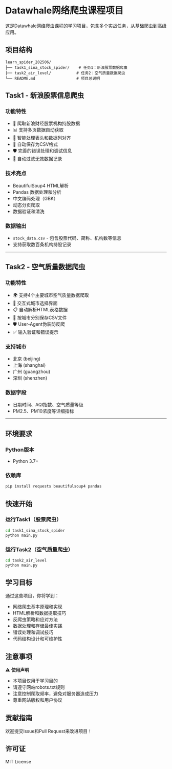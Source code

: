# Datawhale网络爬虫课程项目

这是Datawhale网络爬虫课程的学习项目，包含多个实战任务，从基础爬虫到高级应用。

## 项目结构
```
learn_spider_202506/
├── task1_sina_stock_spider/    # 任务1：新浪股票数据爬虫
├── task2_air_level/           # 任务2：空气质量数据爬虫
└── README.md                  # 项目总说明
```

## Task1 - 新浪股票信息爬虫

### 功能特性
- 🚀 爬取新浪财经股票机构持股数据
- 📊 支持多页数据自动获取
- 🔧 智能处理表头和数据列对齐
- 💾 自动保存为CSV格式
- 🛡️ 完善的错误处理和调试信息
- 🧹 自动过滤无效数据记录

### 技术亮点
- BeautifulSoup4 HTML解析
- Pandas 数据处理和分析
- 中文编码处理（GBK）
- 动态分页爬取
- 数据验证和清洗

### 数据输出
- `stock_data.csv` - 包含股票代码、简称、机构数等信息
- 支持获取数百条机构持股记录

---

## Task2 - 空气质量数据爬虫

### 功能特性
- 🌍 支持4个主要城市空气质量数据爬取
- 💬 交互式城市选择界面
- 📋 自动解析HTML表格数据
- 📁 按城市分别保存CSV文件
- 🛡️ User-Agent伪装防反爬
- ✅ 输入验证和错误提示

### 支持城市
- 北京 (beijing)
- 上海 (shanghai) 
- 广州 (guangzhou)
- 深圳 (shenzhen)

### 数据字段
- 日期时间、AQI指数、空气质量等级
- PM2.5、PM10浓度等详细指标

---

## 环境要求

### Python版本
- Python 3.7+

### 依赖库
```bash
pip install requests beautifulsoup4 pandas
```

## 快速开始

### 运行Task1（股票爬虫）
```bash
cd task1_sina_stock_spider
python main.py
```

### 运行Task2（空气质量爬虫）
```bash
cd task2_air_level
python main.py
```

## 学习目标

通过这些项目，你将学到：
- 网络爬虫基本原理和实现
- HTML解析和数据提取技巧
- 反爬虫策略和应对方法
- 数据处理和存储最佳实践
- 错误处理和调试技巧
- 代码结构设计和可维护性

## 注意事项

⚠️ **使用声明**
- 本项目仅用于学习目的
- 请遵守网站robots.txt规则
- 注意控制爬取频率，避免对服务器造成压力
- 尊重网站版权和用户协议

## 贡献指南

欢迎提交Issue和Pull Request来改进项目！

## 许可证

MIT License
